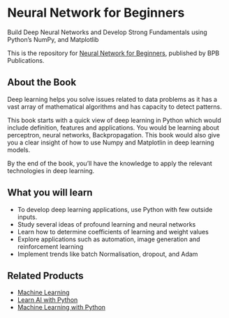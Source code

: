 # Neural Network for Beginners

Build Deep Neural Networks and Develop Strong Fundamentals using Python’s NumPy, and Matplotlib

This is the repository for [Neural Network for Beginners](https://in.bpbonline.com/products/neural-network-for-beginners?_pos=1&_sid=28eda3397&_ss=r), published by BPB Publications.

## About the Book
Deep learning helps you solve issues related to data problems as it has a vast array of mathematical algorithms and has capacity to detect patterns.

This book starts with a quick view of deep learning in Python which would include definition, features and applications. You would be learning about perceptron, neural networks, Backpropagation. This book would also give you a clear insight of how to use Numpy and Matplotlin in deep learning models. 

By the end of the book, you’ll have the knowledge to apply the relevant technologies in deep learning.

## What you will learn
* To develop deep learning applications, use Python with few outside inputs.
* Study several ideas of profound learning and neural networks
* Learn how to determine coefficients of learning and weight values
* Explore applications such as automation, image generation and reinforcement learning
* Implement trends like batch Normalisation, dropout, and Adam

## Related Products
* [Machine Learning](https://in.bpbonline.com/products/artificial-intelligence-textbook-for-class-ix?_pos=8&_sid=6dd41b702&_ss=r)
* [Learn AI with Python](https://in.bpbonline.com/products/learn-ai-with-python?_pos=9&_sid=6dd41b702&_ss=r)
* [Machine Learning with Python](https://in.bpbonline.com/products/machine-learning-with-python-book-ebook?_pos=2&_sid=9d79a2124&_ss=r)
